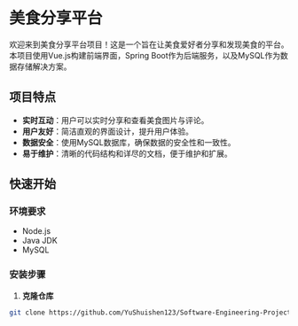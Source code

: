 # 美食分享平台

欢迎来到美食分享平台项目！这是一个旨在让美食爱好者分享和发现美食的平台。本项目使用Vue.js构建前端界面，Spring Boot作为后端服务，以及MySQL作为数据存储解决方案。

## 项目特点

- **实时互动**：用户可以实时分享和查看美食图片与评论。
- **用户友好**：简洁直观的界面设计，提升用户体验。
- **数据安全**：使用MySQL数据库，确保数据的安全性和一致性。
- **易于维护**：清晰的代码结构和详尽的文档，便于维护和扩展。

## 快速开始

### 环境要求

- Node.js
- Java JDK
- MySQL

### 安装步骤

1. **克隆仓库**

```bash
git clone https://github.com/YuShuishen123/Software-Engineering-Project-Repository.git
